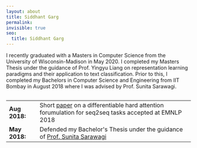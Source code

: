 ```yaml
---
layout: about
title: Siddhant Garg
permalink: 
invisible: true
seo:
  title: Siddhant Garg
---
```

I recently graduated with a Masters in Computer Science from the University of Wisconsin-Madison in May 2020. I completed my Masters Thesis under the guidance of Prof. Yingyu Liang on representation learning paradigms and their application to text classification. Prior to this, I completed my Bachelors in Computer Science and Engineering from IIT Bombay in August 2018 where I was advised by Prof. Sunita Sarawagi.

<div style="height:250px;overflow:auto;">
<table>
<col width="100px">
<col width="650px">
<tr><td><b>Aug 2018:</b></td><td> Short <a href="https://www.aclweb.org/anthology/D18-1065.pdf">paper</a> on a differentiable hard attention forumulation for seq2seq tasks accepted at EMNLP 2018 </td></tr>
<tr><td><b>May 2018:</b></td><td> Defended my Bachelor's Thesis under the guidance of <a href="https://www.cse.iitb.ac.in/~sunita/">Prof. Sunita Sarawagi</a></td></tr>
